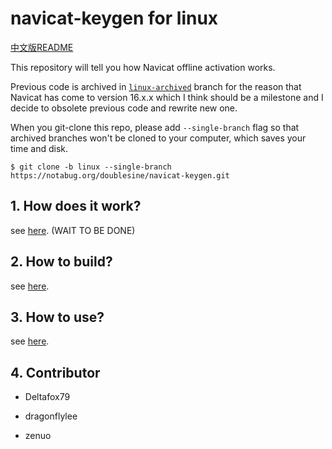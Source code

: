 # navicat-keygen for linux

[中文版README](README.zh-CN.md)

This repository will tell you how Navicat offline activation works.

Previous code is archived in [`linux-archived`](https://notabug.org/doublesine/navicat-keygen/src/linux-archived) branch for the reason that Navicat has come to version 16.x.x which I think should be a milestone and I decide to obsolete previous code and rewrite new one.

When you git-clone this repo, please add `--single-branch` flag so that archived branches won't be cloned to your computer, which saves your time and disk.

```console
$ git clone -b linux --single-branch https://notabug.org/doublesine/navicat-keygen.git
```

## 1. How does it work?

see [here](doc/how-does-it-work.md). (WAIT TO BE DONE)

## 2. How to build?

see [here](doc/how-to-build.md).

## 3. How to use?

see [here](doc/how-to-use.md).

## 4. Contributor

* Deltafox79

* dragonflylee

* zenuo